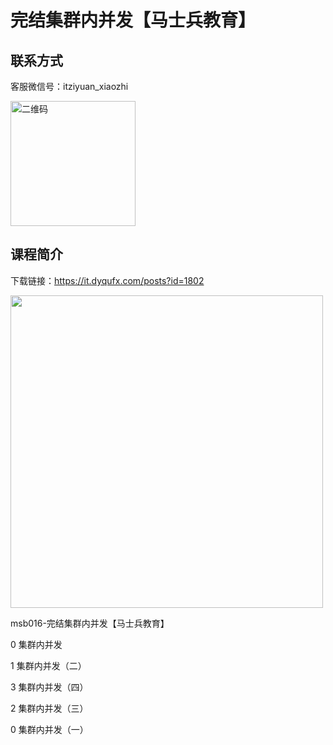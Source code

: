 # 完结集群内并发【马士兵教育】

## 联系方式

客服微信号：itziyuan_xiaozhi

<img src="https://ziyuanyun.oss-cn-guangzhou.aliyuncs.com/common/20240614073449/666b82192834a.jpg" width="200" height="200" alt="二维码">

## 课程简介

下载链接：https://it.dyqufx.com/posts?id=1802

<img src="https://ziyuanyun.oss-cn-guangzhou.aliyuncs.com/yun/20240515183537/66448ff9aa6d7.jpg" width="500" alt="">

  msb016-完结集群内并发【马士兵教育】

 0 集群内并发

 1 集群内并发（二）

 3 集群内并发（四）

 2 集群内并发（三）

 0 集群内并发（一）

  